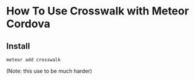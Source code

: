 # How To Use Crosswalk with Meteor Cordova

## Install

`meteor add crosswalk`

(Note: this use to be much harder)
